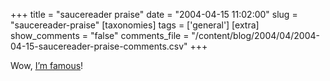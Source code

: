 +++
title = "saucereader praise"
date = "2004-04-15 11:02:00"
slug = "saucereader-praise"
[taxonomies]
tags = ['general']
[extra]
show_comments = "false"
comments_file = "/content/blog/2004/04/2004-04-15-saucereader-praise-comments.csv"
+++

Wow, [I’m famous](http://www.synop.com/Products/SauceReader/Home/)!
